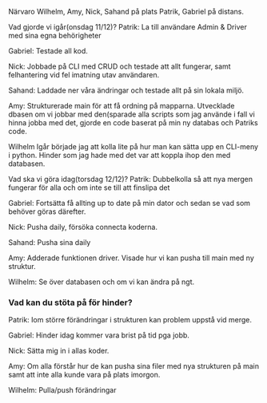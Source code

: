 Närvaro
Wilhelm, Amy, Nick, Sahand på plats Patrik, Gabriel på distans.

Vad gjorde vi igår(onsdag 11/12)?
Patrik:
La till användare Admin & Driver med sina egna behörigheter

Gabriel:
Testade all kod.

Nick:
Jobbade på CLI med CRUD och testade att allt fungerar, samt felhantering vid fel imatning utav användaren.

Sahand:
Laddade ner våra ändringar och testade allt på sin lokala miljö.

Amy:
Strukturerade main för att få ordning på mapparna. Utvecklade dbasen om vi jobbar med den(sparade alla scripts som jag använde i fall vi hinna jobba med det, gjorde en code baserat på min ny databas och Patriks code.

Wilhelm
Igår började jag att kolla lite på hur man kan sätta upp en CLI-meny i python. Hinder som jag hade med det var att koppla ihop den med databasen.


Vad ska vi göra idag(torsdag 12/12)?
Patrik:
Dubbelkolla så att nya mergen fungerar för alla och om inte se till att finslipa det

Gabriel:
Fortsätta få allting up to date på min dator och sedan se vad som behöver göras därefter.

Nick:
Pusha daily, försöka connecta koderna.

Sahand:
Pusha sina daily

Amy:
Adderade funktionen driver.
Visade hur vi kan pusha till main med ny struktur.

Wilhelm:
Se över databasen och om vi kan ändra på ngt.

### Vad kan du stöta på för hinder?
Patrik:
Iom större förändringar i strukturen kan problem uppstå vid merge.

Gabriel:
Hinder idag kommer vara brist på tid pga jobb.

Nick:
Sätta mig in i allas koder. 

Amy:
Om alla förstår hur de kan pusha sina filer med nya strukturen på main samt att inte alla kunde vara på plats imorgon.

Wilhelm:
Pulla/push förändringar